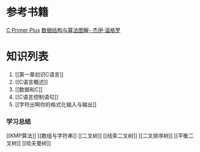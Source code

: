 # 参考书籍
[C Primer Plus](https://weread.qq.com/web/reader/a99327c071d07b0da996784)
[数据结构与算法图解- 杰伊·温格罗](https://weread.qq.com/web/reader/689329a0718ff663689395d)


# 知识列表
1. [[第一章初识C语言]] 
2. [[C语言概述]]
3. [[数据和C]]
4. [[C语言控制语句]]
5. [[字符出啊你的格式化输入与输出]]


### 学习总结
[[KMP算法]]
[[数组与字符串]]
[[二叉树]]
[[线索二叉树]]
[[二叉排序树]]
[[平衡二叉树]]
[[哈夫曼树]]
